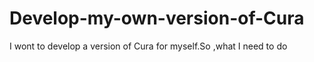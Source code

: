 # Develop-my-own-version-of-Cura
I wont to develop a version of Cura for myself.So ,what I need to do
